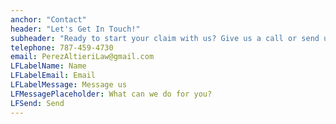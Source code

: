 ```yaml
---
anchor: "Contact"
header: "Let's Get In Touch!"
subheader: "Ready to start your claim with us? Give us a call or send us an email or message and we will get back to you as soon as possible!"
telephone: 787-459-4730
email: PerezAltieriLaw@gmail.com
LFLabelName: Name
LFLabelEmail: Email
LFLabelMessage: Message us
LFMessagePlaceholder: What can we do for you?
LFSend: Send
---
```

